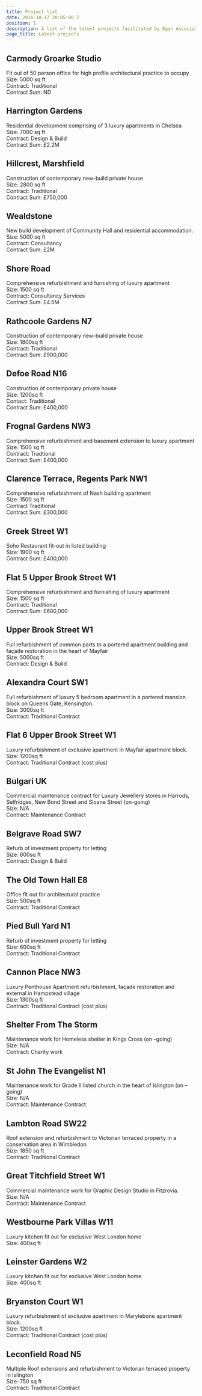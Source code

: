 ```yaml
---
title: Project list
date: 2016-10-17 20:05:00 Z
position: 1
description: A list of the latest projects facilitated by Egan Associates
page_title: Latest projects
---
```


## Carmody Groarke Studio
Fit out of 50 person office for high profile architectural practice to occupy
<br />
Size: 5000 sq ft
<br />
Contract: Traditional 
<br />
Contract Sum: ND

## Harrington Gardens
Residential development comprising of 3 luxury apartments in Chelsea
<br />
Size: 7000 sq ft
<br />
Contract: Design & Build
<br />
Contract Sum: £2.2M

## Hillcrest, Marshfield
Construction of contemporary new-build private house
<br />
Size: 2800 sq ft
<br />
Contract: Traditional
<br />
Contract Sum: £750,000

## Wealdstone
New build development of Community Hall and residential accommodation.
<br />
Size: 5000 sq ft
<br />
Contract: Consultancy
<br />
Contract Sum: £2M

## Shore Road
Comprehensive refurbishment and furnishing of luxury apartment
<br />
Size: 1500 sq ft
<br />
Contract: Consultancy Services
<br />
Contract Sum: £4.5M

## Rathcoole Gardens N7
Construction of contemporary new-build private house
<br />
Size: 1800sq ft
<br />
Contract: Traditional
<br />
Contract Sum: £900,000

## Defoe Road N16
Construction of contemporary private house
<br />
Size: 1200sq ft
<br />
Contact: Traditional
<br />
Contract Sum: £400,000

## Frognal Gardens NW3
Comprehensive refurbishment and basement extension to luxury apartment
<br />
Size: 1500 sq ft
<br />
Contract: Tradtional
<br />
Contract Sum: £400,000

## Clarence Terrace, Regents Park NW1
Comprehensive refurbishment of Nash building apartment
<br />
Size: 1500 sq ft
<br />
Contract Traditional
<br />
Contract Sum: £300,000


## Greek Street W1
Soho Restaurant fit-out in listed building
<br />
Size: 1900 sq ft
<br />
Contract Sum: £400,000

## Flat 5 Upper Brook Street W1
Comprehensive refurbishment and furnishing of luxury apartment
<br />
Size: 1500 sq ft
<br />
Contract: Traditional
<br />
Contract Sum: £600,000

## Upper Brook Street W1
Full refurbishment of common parts to a portered apartment building and façade restoration in the heart of Mayfair
<br />
Size: 5000sq ft
<br />
Contract: Design & Build

## Alexandra Court SW1
Full refurbishment of luxury 5 bedroom apartment in a portered mansion block on Queens Gate, Kensington.
<br />
Size: 3000sq ft
<br />
Contract: Traditional Contract

## Flat 6 Upper Brook Street W1
Luxury refurbishment of exclusive apartment in Mayfair apartment block.
<br />
Size: 1200sq ft
<br />
Contract: Traditional Contract (cost plus)

## Bulgari UK
Commercial maintenance contract for Luxury Jewellery stores in Harrods, Selfridges, New Bond Street and Sloane Street (on-going)
<br />
Size: N/A
<br />
Contract: Maintenance Contract

## Belgrave Road SW7
Refurb of investment property for letting
<br />
Size: 600sq ft
<br />
Contract: Design & Build

## The Old Town Hall E8
Office fit out for architectural practice
<br />
Size: 500sq ft
<br />
Contract: Traditional Contract

## Pied Bull Yard N1
Refurb of investment property for letting
<br />
Size: 600sq ft
<br />
Contract: Traditional Contract

## Cannon Place NW3
Luxury Penthouse Apartment refurbishment, façade restoration and external in Hampstead village
<br />
Size: 1300sq ft
<br />
Contract: Traditional Contract (cost plus)

## Shelter From The Storm
Maintenance work for Homeless shelter in Kings Cross (on –going)
<br />
Size: N/A
<br />
Contract:  Charity work

## St John The Evangelist N1
Maintenance work for Grade II listed church in the heart of Islington (on –going)
<br />
Size: N/A
<br />
Contract: Maintenance Contract

## Lambton Road SW22
Roof extension and refurbishment to Victorian terraced property in a conservation area in Wimbledon
<br />
Size: 1850 sq ft
<br />
Contract: Traditional Contract

## Great Titchfield Street W1
Commercial maintenance work for Graphic Design Studio in Fitzrovia.
<br />
Size: N/A
<br />
Contract: Maintenance Contract

## Westbourne Park Villas W11
Luxury kitchen fit out for exclusive West London home
<br />
Size: 400sq ft

## Leinster Gardens W2
Luxury kitchen fit out for exclusive West London home
<br />
Size: 400sq ft

## Bryanston Court W1
Luxury refurbishment of exclusive apartment in Marylebone apartment block.
<br />
Size: 1200sq ft
<br />
Contract: Traditional Contract (cost plus)

## Leconfield Road N5
Multiple Roof extensions and refurbishment to Victorian terraced property in Islington
<br />
Size: 750 sq ft
<br />
Contract: Traditional Contract